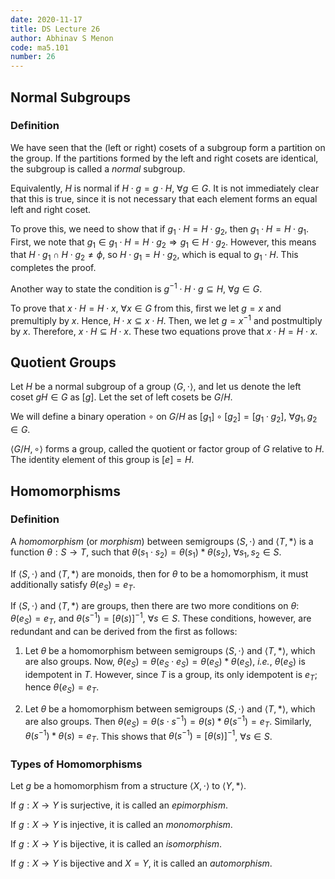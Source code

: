 ```yaml
---
date: 2020-11-17
title: DS Lecture 26
author: Abhinav S Menon
code: ma5.101
number: 26
---
```


## Normal Subgroups
### Definition
We have seen that the (left or right) cosets of a subgroup form a partition on the group. If the partitions formed by the left and right cosets are identical, the subgroup is called a *normal* subgroup.

Equivalently, $H$ is normal if $H \cdot g = g \cdot H$, $\forall g \in G$. It is not immediately clear that this is true, since it is not necessary that each element forms an equal left and right coset.

To prove this, we need to show that if $g_{1} \cdot H = H \cdot g_{2}$, then $g_{1} \cdot H = H \cdot g_{1}$. First, we note that $g_{1} \in g_{1} \cdot H = H \cdot g_{2} \Rightarrow g_{1} \in H \cdot g_{2}$. However, this means that $H \cdot g_{1} \cap H \cdot g_{2} \neq \phi$, so $H \cdot g_{1} = H \cdot g_{2}$, which is equal to $g_{1} \cdot H$. This completes the proof.

Another way to state the condition is $g^{-1} \cdot H \cdot g \subseteq H$, $\forall g \in G$.

To prove that $x \cdot H = H \cdot x$, $\forall x \in G$ from this, first we let $g = x$ and premultiply by $x$. Hence, $H \cdot x \subseteq x \cdot H$. Then, we let $g = x^{-1}$ and postmultiply by $x$. Therefore, $x \cdot H \subseteq H \cdot x$. These two equations prove that  $x \cdot H = H \cdot x$.

## Quotient Groups
Let $H$ be a normal subgroup of a group $\langle G, \cdot \rangle$, and let us denote the left coset $gH \in G$ as $[g]$. Let the set of left cosets be $G/H$.

We will define a binary operation $\circ$ on $G/H$ as $[g_{1}] \circ [g_{2}] = [g_{1} \cdot g_{2}]$, $\forall g_{1}, g_{2} \in G$.

$\langle G/H, \circ \rangle$ forms a group, called the quotient or factor group of $G$ relative to $H$. The identity element of this group is $[e] = H$.

## Homomorphisms
### Definition
A *homomorphism* (or *morphism*) between semigroups $\langle S, \cdot \rangle$ and $\langle T, \ast \rangle$ is a function $\theta: S \to T$, such that $\theta (s_{1} \cdot s_{2}) = \theta (s_{1}) \ast \theta (s_{2})$, $\forall s_{1}, s_{2} \in S$.

If $\langle S, \cdot \rangle$ and $\langle T, \ast \rangle$ are monoids, then for $\theta$ to be a homomorphism, it must additionally satisfy $\theta(e_{S}) = e_{T}$.

If $\langle S, \cdot \rangle$ and $\langle T, \ast \rangle$ are groups, then there are two more conditions on $\theta$: $\theta (e_{S}) = e_{T}$, and $\theta (s^{-1}) = [\theta(s)]^{-1}$, $\forall s \in S$. These conditions, however, are redundant and can be derived from the first as follows:

1. Let $\theta$ be a homomorphism between semigroups $\langle S, \cdot \rangle$ and $\langle T, \ast \rangle$, which are also groups. Now, $\theta(e_{S}) = \theta (e_{S} \cdot e_{S}) = \theta (e_{S}) \ast \theta(e_{S})$, *i.e.*, $\theta(e_{S})$ is idempotent in $T$. However, since $T$ is a group, its only idempotent is $e_{T}$; hence $\theta(e_{S}) = e_{T}$.

2. Let $\theta$ be a homomorphism between semigroups $\langle S, \cdot \rangle$ and $\langle T, \ast \rangle$, which are also groups. Then $\theta (e_{S}) = \theta (s \cdot s^{-1}) = \theta (s) \ast \theta(s^{-1}) = e_{T}$. Similarly, $\theta (s^{-1}) \ast \theta (s) = e_{T}$. This shows that $\theta (s^{-1}) = [\theta(s)]^{-1}$, $\forall s \in S$.

### Types of Homomorphisms
Let $g$ be a homomorphism from a structure $\langle X, \cdot \rangle$ to $\langle Y, \ast \rangle$.

If $g: X \to Y$ is surjective, it is called an *epimorphism*.

If $g: X \to Y$ is injective, it is called an *monomorphism*.

If $g: X \to Y$ is bijective, it is called an *isomorphism*.

If $g: X \to Y$ is bijective and $X = Y$, it is called an *automorphism*.
